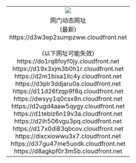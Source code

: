 ﻿<table>
  <tr></tr>
  <tr><td colspan=2 align=center><img src="https://d3w3ep2sumpzww.cloudfront.net/Up/oGate.jpg" /></td></tr>
  <tr><td colspan=2 align=center>网门动态网址<br/>(最新)
<br>https://d3w3ep2sumpzww.cloudfront.net
<br/><br/>(以下网址可能失效)
<br>https://do1rq8foyf0jy.cloudfront.net
<br>https://d19x3xjm3b0h1r.cloudfront.net
<br>https://d2m1bisa1ilc4y.cloudfront.net
<br>https://d3plr3ddjaru0a.cloudfront.net
<br>https://d11d26fzqp9f8q.cloudfront.net
<br>https://dwsyy1q0csx8n.cloudfront.net
<br>https://d2ugd4aaw5qygy.cloudfront.net
<br>https://d1teblz6n19v3a.cloudfront.net
<br>https://d2ih506vgu3pq.cloudfront.net
<br>https://d17x0di83qbcov.cloudfront.net
<br>https://dixcxiowwu3x7.cloudfront.net
<br>https://d37gu47me5uodk.cloudfront.net
<br>https://d8agkpf0r3m5b.cloudfront.net
    </td>
  </tr>
</table>
